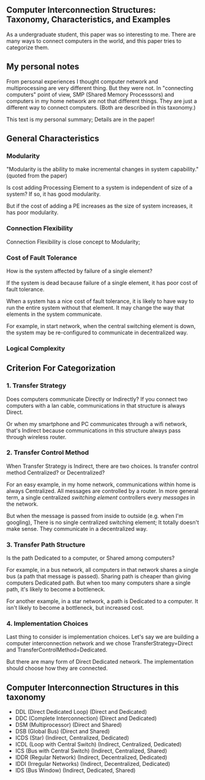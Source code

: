 ##  Computer Interconnection Structures: Taxonomy, Characteristics, and Examples

As a undergraduate student, this paper was so interesting to me. There are many ways to connect computers in the world, and this paper tries to categorize them.  

## My personal notes

From personal experiences I thought computer network and multiprocessing are very different thing. But they were not. In "connecting computers" point of view, SMP (Shared Memory Processsors) and computers in my home network are not that different things. They are just a different way to connect computers. (Both are described in this taxonomy.)  

This text is my personal summary; Details are in the paper!  

## General Characteristics

### Modularity

"Modularity is the ability to make incremental changes in system capability." (quoted from the paper)

Is cost adding Processing Element to a system is independent of size of a system? If so, it has good modularity.  

But if the cost of adding a PE increases as the size of system increases, it has poor modularity.

### Connection Flexibility

Connection Flexibility is close concept to Modularity; 

### Cost of Fault Tolerance

How is the system affected by failure of a single element?  

If the system is dead because failure of a single element, it has poor cost of fault tolerance.  

When a system has a nice cost of fault tolerance, it is likely to have way to run the entire system without that element. It may change the way that elements in the system communicate.  

For example, in start network, when the central switching element is down, the system may be re-configured to communicate in decentralized way.  

### Logical Complexity

## Criterion For Categorization

### 1. Transfer Strategy

Does computers communicate Directly or Indirectly? If you connect two computers with a lan cable, communications in that structure is always Direct.  

Or when my smartphone and PC communicates through a wifi network, that's Indirect because communications in this structure always pass through wireless router.  

### 2. Transfer Control Method

When Transfer Strategy is Indirect, there are two choices. Is transfer control method Centralized? or Decentralized?  

For an easy example, in my home network, communications within home is always Centralized. All messages are controlled by a router. In more general term, a single centralized *switching element* controllers every *messages* in the network.  

But when the message is passed from inside to outside (e.g. when I'm googling), There is no single centralized switching element; It totally doesn't make sense. They communicate in a decentralized way.  

### 3. Transfer Path Structure

Is the path Dedicated to a computer, or Shared among computers?  

For example, in a bus network, all computers in that network shares a single bus (a path that message is passed). Sharing path is cheaper than giving computers Dedicated path. But when too many computers share a single path, it's likely to become a bottleneck.  

For another example, in a star network, a path is Dedicated to a computer. It isn't likely to become a bottleneck, but increased cost.  

### 4. Implementation Choices

Last thing to consider is implementation choices. Let's say we are building a computer interconnection network and we chose TransferStrategy=Direct and TransferControlMethod=Dedicated.  

But there are many form of Direct Dedicated network. The implementation should choose how they are connected.

## Computer Interconnection Structures in this taxonomy

- DDL (Direct Dedicated Loop) (Direct and Dedicated)
- DDC (Complete Interconnection) (Direct and Dedicated)
- DSM (Multiprocessor) (Direct and Shared)
- DSB (Global Bus) (Direct and Shared)
- ICDS (Star) (Indirect, Centralized, Dedicated)
- ICDL (Loop with Central Switch) (Indirect, Centralized, Dedicated)
- ICS (Bus with Central Switch) (Indirect, Centralized, Shared)
- IDDR (Regular Network) (Indirect, Decentralized, Dedicated)
- IDDI (Irregular Networks) (Indirect, Decentralized, Dedicated)
- IDS (Bus Window) (Indirect, Dedicated, Shared)

